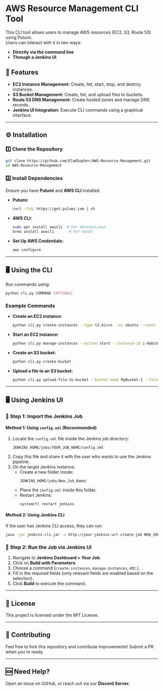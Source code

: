 # AWS Resource Management CLI Tool

This CLI tool allows users to manage AWS resources (EC2, S3, Route 53) using Pulumi.  
Users can interact with it in two ways:  
- **Directly via the command line**
- **Through a Jenkins UI**

## 🚀 Features

- **EC2 Instance Management:** Create, list, start, stop, and destroy instances.
- **S3 Bucket Management:** Create, list, and upload files to buckets.
- **Route 53 DNS Management:** Create hosted zones and manage DNS records.
- **Jenkins UI Integration:** Execute CLI commands using a graphical interface.

---

## ⚙️ Installation

### 1️⃣ Clone the Repository
```bash
git clone https://github.com/EladSopher/AWS-Resource-Management.git
cd AWS-Resource-Management
```

### 2️⃣ Install Dependencies  
Ensure you have **Pulumi** and **AWS CLI** installed.

- **Pulumi:**  
  ```bash
  curl -fsSL https://get.pulumi.com | sh
  ```

- **AWS CLI:**  
  ```bash
  sudo apt install awscli  # For Ubuntu/Linux
  brew install awscli       # For macOS
  ```

- **Set Up AWS Credentials:**  
  ```bash
  aws configure
  ```

---

## 🖥️ Using the CLI

Run commands using:  
```bash
python cli.py COMMAND [OPTIONS]
```

### Example Commands

- **Create an EC2 instance:**
  ```bash
  python cli.py create-instances --type t2.micro --os ubuntu --count 1
  ```

- **Start an EC2 instance:**
  ```bash
  python cli.py manage-instances --action start --instance-id i-0abcd1234efgh5678
  ```

- **Create an S3 bucket:**
  ```bash
  python cli.py create-bucket
  ```

- **Upload a file to an S3 bucket:**
  ```bash
  python cli.py upload-file-to-bucket --bucket-name MyBucket-1 --file-path ./file.txt
  ```

---

## 🖥️ Using Jenkins UI

### 🔹 **Step 1: Import the Jenkins Job**  

#### Method 1: Using `config.xml` (Recommended)

1. Locate the `config.xml` file inside the Jenkins job directory:  
   ```
   JENKINS_HOME/jobs/YOUR_JOB_NAME/config.xml
   ```
2. Copy this file and share it with the user who wants to use the Jenkins pipeline.
3. On the target Jenkins instance:
   - Create a new folder inside:
     ```
     JENKINS_HOME/jobs/New_Job_Name/
     ```
   - Place the `config.xml` inside this folder.
   - Restart Jenkins:
     ```bash
     systemctl restart jenkins
     ```

#### Method 2: Using Jenkins CLI

If the user has Jenkins CLI access, they can run:  
```bash
java -jar jenkins-cli.jar -s http://your-jenkins-url create-job NEW_JOB_NAME < config.xml
```

### 🔹 **Step 2: Run the Job via Jenkins UI**

1. Navigate to **Jenkins Dashboard > Your Job**.
2. Click on **Build with Parameters**.
3. Choose a command (`create-instances`, `manage-instances`, etc.).
4. Fill in the required fields (only relevant fields are enabled based on the selection).
5. Click **Build** to execute the command.

---

## 📜 License

This project is licensed under the MIT License.

---

## 🤝 Contributing

Feel free to fork this repository and contribute improvements! Submit a PR when you're ready.

---

## 🆘 Need Help?

Open an issue on GitHub, or reach out via our **Discord Server**.

